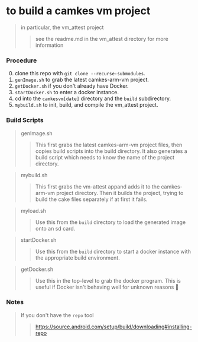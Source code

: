 # to build a camkes vm project
> in particular, the vm_attest project 
>> see the readme.md in the vm_attest directory for more information

### Procedure
0. clone this repo with `git clone --recurse-submodules`.
1. `genImage.sh` to grab the latest camkes-arm-vm project.
2. `getDocker.sh` if you don't already have Docker.
3. `startDocker.sh` to enter a docker instance.
4. cd into the `camkesvm[date]` directory and the `build` subdirectory.
5. `mybuild.sh` to init, build, and compile the vm_attest project.

### Build Scripts
> genImage.sh
>> This first grabs the latest camkes-arm-vm project files, then copies build
>> scripts into the build directory. It also generates a build script which
>> needs to know the name of the project directory.

> mybuild.sh
>> This first grabs the vm-attest appand adds it to the camkes-arm-vm project
>> directory. Then it builds the project, trying to build the cake files
>> separately if at first it fails.

> myload.sh
>> Use this from the `build` directory to load the generated image onto an sd
>> card.

> startDocker.sh
>> Use this from the `build` directory to start a docker instance with the
>> appropriate build environment.

> getDocker.sh
>> Use this in the top-level to grab the docker program. This is useful if
>> Docker isn't behaving well for unknown reasons :shrug:

### Notes
> If you don't have the `repo` tool
>> https://source.android.com/setup/build/downloading#installing-repo

